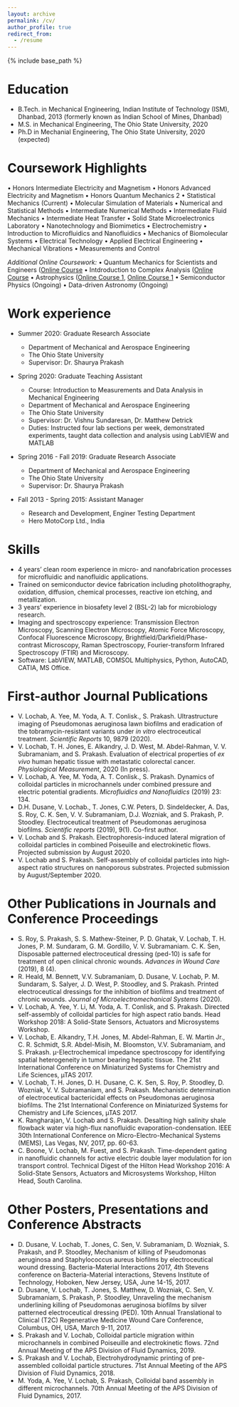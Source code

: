 ```yaml
---
layout: archive
permalink: /cv/
author_profile: true
redirect_from:
  - /resume
---
```


{% include base_path %}

Education
======
* B.Tech. in Mechanical Engineering, Indian Institute of Technology (ISM), Dhanbad, 2013 (formerly known as Indian School of Mines, Dhanbad)
* M.S. in Mechanical Engineering, The Ohio State University, 2020
* Ph.D in Mechanial Engineering, The Ohio State University, 2020 (expected)

Coursework Highlights
======

• Honors Intermediate Electricity and Magnetism • Honors Advanced Electricity and Magnetism • Honors Quantum Mechanics 2 • Statistical Mechanics (Current) • Molecular Simulation of Materials • Numerical and Statistical Methods • Intermediate Numerical Methods • Intermediate Fluid Mechanics • Intermediate Heat Transfer • Solid State Microelectronics Laboratory • Nanotechnology and Biomimetics • Electrochemistry • Introduction to Microfluidics and Nanofluidics • Mechanics of Biomolecular Systems • Electrical Technology • Applied Electrical Engineering • Mechanical Vibrations • Measurements and Control

_Additional Online Coursework:_ • Quantum Mechanics for Scientists and Engineers ([Online Course](/files/QuantumMechanics_Certificate1.pdf) • Intdroduction to Complex Analysis ([Online Course](/files/Certificate_ComplexAnalysis.pdf) • Astrophysics ([Online Course 1](/files/Certificate1_Astronomy.pdf), [Online Course 1](/files/Certificate2_Astronomy.pdf) • Semiconductor Physics (Ongoing) • Data-driven Astronomy (Ongoing)

Work experience
======
* Summer 2020: Graduate Research Associate
  * Department of Mechanical and Aerospace Engineering
  * The Ohio State University
  * Supervisor: Dr. Shaurya Prakash

* Spring 2020: Graduate Teaching Assistant
  * Course: Introduction to Measurements and Data Analysis in Mechanical Engineering
  * Department of Mechanical and Aerospace Engineering
  * The Ohio State University
  * Supervisor: Dr. Vishnu Sundaresan, Dr. Matthew Detrick
  * Duties: Instructed four lab sections per week, demonstrated experiments, taught data collection and analysis using LabVIEW and MATLAB 

* Spring 2016 - Fall 2019: Graduate Research Associate
  * Department of Mechanical and Aerospace Engineering
  * The Ohio State University
  * Supervisor: Dr. Shaurya Prakash
  
* Fall 2013 - Spring 2015: Assistant Manager
  * Research and Development, Enginer Testing Department
  * Hero MotoCorp Ltd., India
  
Skills
======
* 4 years’ clean room experience in micro- and nanofabrication processes for microfluidic and nanofluidic applications.
* Trained on semiconductor device fabrication including photolithography, oxidation, diffusion, chemical processes, reactive ion etching, and metallization.
* 3 years’ experience in biosafety level 2 (BSL-2) lab for microbiology research.
* Imaging and spectroscopy experience: Transmission Electron Microscopy, Scanning Electron Microscopy, Atomic Force Microscopy, Confocal Fluorescence Microscopy, Brightfield/Darkfield/Phase-contrast Microscopy, Raman Spectroscopy, Fourier-transform Infrared Spectroscopy (FTIR) and Microscopy.
* Software: LabVIEW, MATLAB, COMSOL Multiphysics, Python, AutoCAD, CATIA, MS Office.

First-author Journal Publications
======
* V. Lochab, A. Yee, M. Yoda, A. T. Conlisk., S. Prakash. Ultrastructure imaging of Pseudomonas aeruginosa lawn biofilms and eradication of the tobramycin-resistant variants under _in vitro_ electroceutical treatment.  _Scientific Reports_ 10, 9879 (2020).
* V. Lochab, T. H. Jones, E. Alkandry, J. D. West, M. Abdel-Rahman, V. V. Subramaniam, and S. Prakash. Evaluation of electrical properties of _ex vivo_ human hepatic tissue with metastatic colorectal cancer. _Physiological Measurement_, 2020 (In press).
* V. Lochab, A. Yee, M. Yoda, A. T. Conlisk., S. Prakash. Dynamics of colloidal particles in microchannels under combined pressure and electric potential gradients. _Microfluidics and Nanofluidics_ (2019) 23: 134.	
* D.H. Dusane, V. Lochab., T.  Jones, C.W. Peters, D. Sindeldecker, A. Das, S. Roy, C. K. Sen, V. V. Subramaniam, D.J. Wozniak, and S. Prakash, P. Stoodley. Electroceutical treatment of Pseudomonas aeruginosa biofilms. _Scientific reports_ (2019), 9(1). Co-first author.
* V. Lochab and S. Prakash. Electrophoresis-induced lateral migration of colloidal particles in combined Poiseuille and electrokinetic flows. Projected submission by August 2020.
* V. Lochab and S. Prakash. Self-assembly of colloidal particles into high-aspect ratio structures on nanoporous substrates. Projected submission by August/September 2020.
  
Other Publications in Journals and Conference Proceedings
======
* S. Roy, S. Prakash, S. S. Mathew-Steiner, P. D. Ghatak, V. Lochab, T. H. Jones, P. M. Sundaram, G. M. Gordillo, V. V. Subramaniam. C. K. Sen, Disposable patterned electroceutical dressing (ped-10) is safe for treatment of open clinical chronic wounds. _Advances in Wound Care_ (2019), 8 (4).
* R. Heald, M. Bennett, V.V. Subramaniam, D. Dusane, V. Lochab, P. M. Sundaram, S. Salyer, J. D. West, P. Stoodley, and S. Prakash. Printed electroceutical dressings for the inhibition of biofilms and treatment of chronic wounds. _Journal of Microelectromechanical Systems_ (2020).
* V. Lochab, A. Yee, Y. Li, M. Yoda, A. T. Conlisk, and S. Prakash. Directed self-assembly of colloidal particles for high aspect ratio bands. Head Workshop 2018: A Solid-State Sensors, Actuators and Microsystems Workshop. 
* V. Lochab, E. Alkandry, T.H. Jones, M. Abdel-Rahman, E. W. Martin Jr., C. R. Schmidt, S.R. Abdel-Misih, M. Bloomston, V.V. Subramaniam, and S. Prakash. µ-Electrochemical impedance spectroscopy for identifying spatial heterogeneity in tumor bearing hepatic tissue. The 21st International Conference on Miniaturized Systems for Chemistry and Life Sciences, µTAS 2017.
* V. Lochab, T. H. Jones, D. H. Dusane, C. K. Sen, S. Roy, P. Stoodley, D. Wozniak, V. V. Subramaniam, and S. Prakash. Mechanistic determination of electroceutical bactericidal effects on Pseudomonas aeruginosa biofilms. The 21st International Conference on Miniaturized Systems for Chemistry and Life Sciences, µTAS 2017. 
* K. Rangharajan, V. Lochab and S. Prakash. Desalting high salinity shale flowback water via high-flux nanofluidic evaporation-condensation. IEEE 30th International Conference on Micro-Electro-Mechanical Systems (MEMS), Las Vegas, NV, 2017, pp. 60-63.
* C. Boone, V. Lochab, M. Fuest, and S. Prakash. Time-dependent gating in nanofluidic channels for active electric double layer modulation for ion transport control. Technical Digest of the Hilton Head Workshop 2016: A Solid-State Sensors, Actuators and Microsystems Workshop, Hilton Head, South Carolina. 

Other Posters, Presentations and Conference Abstracts
======

* D. Dusane, V. Lochab, T. Jones, C. Sen, V. Subramaniam, D. Wozniak, S. Prakash, and P. Stoodley, Mechanism of killing of Pseudomonas aeruginosa and Staphylococcus aureus biofilms by electroceutical wound dressing. Bacteria-Material Interactions 2017, 4th Stevens conference on Bacteria-Material interactions, Stevens Institute of Technology, Hoboken, New Jersey, USA, June 14-15, 2017. 
* D. Dusane, V. Lochab, T. Jones, S. Matthew, D. Wozniak, C. Sen, V. Subramaniam, S. Prakash, P. Stoodley, Unraveling the mechanism underlining killing of Pseudomonas aeruginosa biofilms by silver patterned electroceutical dressing (PED). 10th Annual Translational to Clinical (T2C) Regenerative Medicine Wound Care Conference, Columbus, OH, USA, March 9-11, 2017.
* S. Prakash and V. Lochab, Colloidal particle migration within microchannels in combined Poiseuille and electrokinetic flows. 72nd Annual Meeting of the APS Division of Fluid Dynamics, 2019.
* S. Prakash and V. Lochab, Electrohydrodynamic printing of pre-assembled colloidal particle structures. 71st Annual Meeting of the APS Division of Fluid Dynamics, 2018.
* M. Yoda, A. Yee, V. Lochab, S. Prakash, Colloidal band assembly in different microchannels. 70th Annual Meeting of the APS Division of Fluid Dynamics, 2017.

